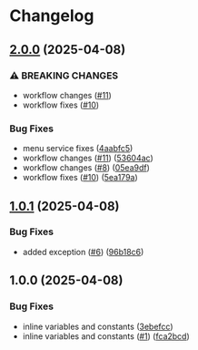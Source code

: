 # Changelog

## [2.0.0](https://github.com/jakeeviado/test-env-infirmary-desktop-app/compare/v1.0.1...v2.0.0) (2025-04-08)


### ⚠ BREAKING CHANGES

* workflow changes ([#11](https://github.com/jakeeviado/test-env-infirmary-desktop-app/issues/11))
* workflow fixes ([#10](https://github.com/jakeeviado/test-env-infirmary-desktop-app/issues/10))

### Bug Fixes

* menu service fixes ([4aabfc5](https://github.com/jakeeviado/test-env-infirmary-desktop-app/commit/4aabfc5e7e5beef1f7926da5cb9132129bc22654))
* workflow changes ([#11](https://github.com/jakeeviado/test-env-infirmary-desktop-app/issues/11)) ([53604ac](https://github.com/jakeeviado/test-env-infirmary-desktop-app/commit/53604ac0d5b26109ac5ae59688ef016d8b5ea385))
* workflow changes ([#8](https://github.com/jakeeviado/test-env-infirmary-desktop-app/issues/8)) ([05ea9df](https://github.com/jakeeviado/test-env-infirmary-desktop-app/commit/05ea9dff016151b5ad3a5233b3db4ea1fb4a65c5))
* workflow fixes ([#10](https://github.com/jakeeviado/test-env-infirmary-desktop-app/issues/10)) ([5ea179a](https://github.com/jakeeviado/test-env-infirmary-desktop-app/commit/5ea179a3b2a9488cb7ed3d1ad9d92ff2d941117b))

## [1.0.1](https://github.com/jakeeviado/test-env-infirmary-desktop-app/compare/v1.0.0...v1.0.1) (2025-04-08)


### Bug Fixes

* added exception ([#6](https://github.com/jakeeviado/test-env-infirmary-desktop-app/issues/6)) ([96b18c6](https://github.com/jakeeviado/test-env-infirmary-desktop-app/commit/96b18c65e148ccc6ecec165030c601da56f1b176))

## 1.0.0 (2025-04-08)


### Bug Fixes

* inline variables and constants ([3ebefcc](https://github.com/jakeeviado/test-env-infirmary-desktop-app/commit/3ebefcc1dcaa525869651fd08d2c5ddc492895ac))
* inline variables and constants ([#1](https://github.com/jakeeviado/test-env-infirmary-desktop-app/issues/1)) ([fca2bcd](https://github.com/jakeeviado/test-env-infirmary-desktop-app/commit/fca2bcd427a403d6c41353592a13967c7b261126))

